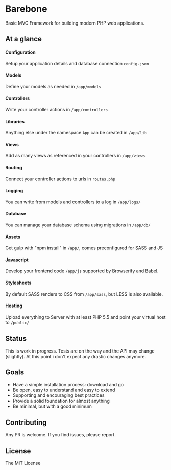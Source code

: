 # Barebone

Basic MVC Framework for building modern PHP web applications.


## At a glance

#### Configuration

Setup your application details and database connection `config.json`

#### Models

Define your models as needed in `/app/models`

#### Controllers

Write your controller actions in `/app/controllers`

#### Libraries

Anything else under the namespace `App` can be created in `/app/lib`

#### Views

Add as many views as referenced in your controllers in `/app/views`

#### Routing

Connect your controller actions to urls in `routes.php`

#### Logging

You can write from models and controllers to a log in `/app/logs/`

#### Database

You can manage your database schema using migrations in `/app/db/`

#### Assets

Get gulp with "npm install" in `/app/`, comes preconfigured for SASS and JS

#### Javascript

Develop your frontend code `/app/js` supported by Browserify and Babel. 

#### Stylesheets

By default SASS renders to CSS from `/app/sass`, but LESS is also available.

#### Hosting

Upload everything to Server with at least PHP 5.5 and point your virtual host to `/public/`

## Status

This is work in progress. Tests are on the way and the API may change (slightly).
At this point i don't expect any drastic changes anymore.

## Goals

- Have a simple installation process: download and go
- Be open, easy to understand and easy to extend
- Supporting and encouraging best practices
- Provide a solid foundation for almost anything
- Be minimal, but with a good minimum

## Contributing

Any PR is welcome. If you find issues, please report.

## License 

The MIT License

